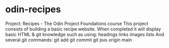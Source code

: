 # odin-recipes
Project: Recipes - The Odin Project Foundations course
This project consists of building a basic recipe website. When completed it will display basic HTML & git knowledge such as using:
headings
links
images
lists
And several git commands:
git add
git commit
git pus origin main
